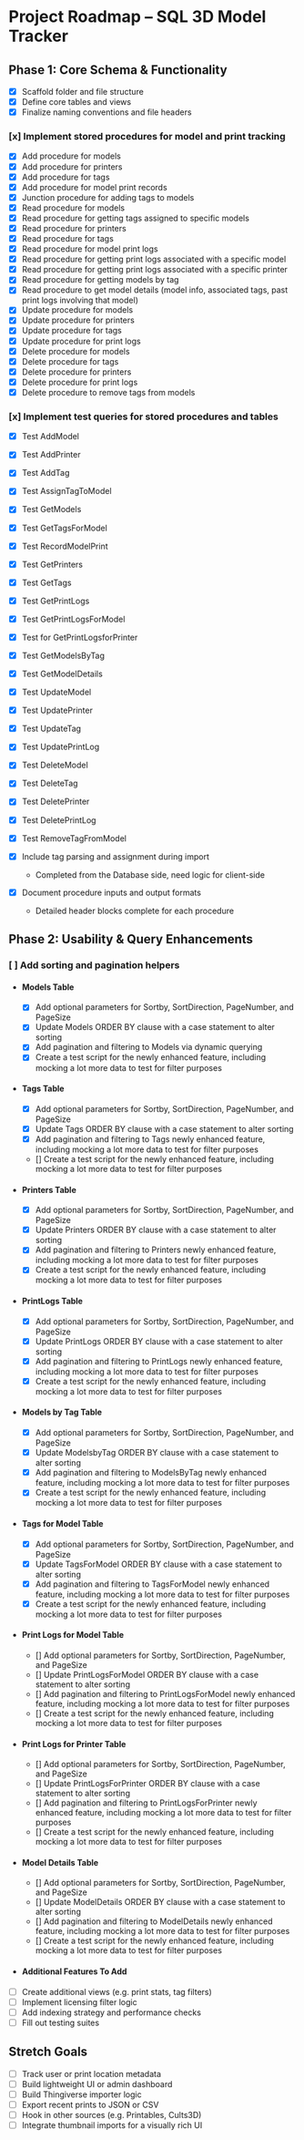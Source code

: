 # Project Roadmap – SQL 3D Model Tracker

## Phase 1: Core Schema & Functionality

- [x] Scaffold folder and file structure
- [x] Define core tables and views
- [x] Finalize naming conventions and file headers

### [x] Implement stored procedures for model and print tracking

- [x] Add procedure for models
- [x] Add procedure for printers
- [x] Add procedure for tags
- [x] Add procedure for model print records
- [x] Junction procedure for adding tags to models
- [x] Read procedure for models
- [x] Read procedure for getting tags assigned to specific models
- [x] Read procedure for printers
- [x] Read procedure for tags
- [x] Read procedure for model print logs
- [x] Read procedure for getting print logs associated with a specific model
- [x] Read procedure for getting print logs associated with a specific printer
- [x] Read procedure for getting models by tag
- [x] Read procedure to get model details (model info, associated tags, past print logs involving that model)
- [x] Update procedure for models
- [x] Update procedure for printers
- [x] Update procedure for tags
- [x] Update procedure for print logs
- [x] Delete procedure for models
- [x] Delete procedure for tags
- [x] Delete procedure for printers
- [x] Delete procedure for print logs
- [x] Delete procedure to remove tags from models

### [x] Implement test queries for stored procedures and tables

- [x] Test AddModel
- [x] Test AddPrinter
- [x] Test AddTag
- [x] Test AssignTagToModel
- [x] Test GetModels
- [x] Test GetTagsForModel
- [x] Test RecordModelPrint
- [x] Test GetPrinters
- [x] Test GetTags
- [x] Test GetPrintLogs
- [x] Test GetPrintLogsForModel
- [x] Test for GetPrintLogsforPrinter
- [x] Test GetModelsByTag
- [x] Test GetModelDetails
- [x] Test UpdateModel
- [x] Test UpdatePrinter
- [x] Test UpdateTag
- [x] Test UpdatePrintLog
- [x] Test DeleteModel
- [x] Test DeleteTag
- [x] Test DeletePrinter
- [x] Test DeletePrintLog
- [x] Test RemoveTagFromModel

- [x] Include tag parsing and assignment during import
  - Completed from the Database side, need logic for client-side
- [x] Document procedure inputs and output formats
  - Detailed header blocks complete for each procedure

## Phase 2: Usability & Query Enhancements

### [ ] Add sorting and pagination helpers

- #### Models Table

  - [x] Add optional parameters for Sortby, SortDirection, PageNumber, and PageSize
  - [x] Update Models ORDER BY clause with a case statement to alter sorting
  - [x] Add pagination and filtering to Models via dynamic querying
  - [x] Create a test script for the newly enhanced feature, including mocking a lot more data to test for filter purposes

- #### Tags Table

  - [x] Add optional parameters for Sortby, SortDirection, PageNumber, and PageSize
  - [x] Update Tags ORDER BY clause with a case statement to alter sorting
  - [x] Add pagination and filtering to Tags newly enhanced feature, including mocking a lot more data to test for filter purposes
  - [] Create a test script for the newly enhanced feature, including mocking a lot more data to test for filter purposes

- #### Printers Table

  - [x] Add optional parameters for Sortby, SortDirection, PageNumber, and PageSize
  - [x] Update Printers ORDER BY clause with a case statement to alter sorting
  - [x] Add pagination and filtering to Printers newly enhanced feature, including mocking a lot more data to test for filter purposes
  - [x] Create a test script for the newly enhanced feature, including mocking a lot more data to test for filter purposes

- #### PrintLogs Table

  - [x] Add optional parameters for Sortby, SortDirection, PageNumber, and PageSize
  - [x] Update PrintLogs ORDER BY clause with a case statement to alter sorting
  - [x] Add pagination and filtering to PrintLogs newly enhanced feature, including mocking a lot more data to test for filter purposes
  - [x] Create a test script for the newly enhanced feature, including mocking a lot more data to test for filter purposes

- #### Models by Tag Table

  - [x] Add optional parameters for Sortby, SortDirection, PageNumber, and PageSize
  - [x] Update ModelsbyTag ORDER BY clause with a case statement to alter sorting
  - [x] Add pagination and filtering to ModelsByTag newly enhanced feature, including mocking a lot more data to test for filter purposes
  - [x] Create a test script for the newly enhanced feature, including mocking a lot more data to test for filter purposes

- #### Tags for Model Table

  - [x] Add optional parameters for Sortby, SortDirection, PageNumber, and PageSize
  - [x] Update TagsForModel ORDER BY clause with a case statement to alter sorting
  - [x] Add pagination and filtering to TagsForModel newly enhanced feature, including mocking a lot more data to test for filter purposes
  - [x] Create a test script for the newly enhanced feature, including mocking a lot more data to test for filter purposes

- #### Print Logs for Model Table

  - [] Add optional parameters for Sortby, SortDirection, PageNumber, and PageSize
  - [] Update PrintLogsForModel ORDER BY clause with a case statement to alter sorting
  - [] Add pagination and filtering to PrintLogsForModel newly enhanced feature, including mocking a lot more data to test for filter purposes
  - [] Create a test script for the newly enhanced feature, including mocking a lot more data to test for filter purposes

- #### Print Logs for Printer Table

  - [] Add optional parameters for Sortby, SortDirection, PageNumber, and PageSize
  - [] Update PrintLogsForPrinter ORDER BY clause with a case statement to alter sorting
  - [] Add pagination and filtering to PrintLogsForPrinter newly enhanced feature, including mocking a lot more data to test for filter purposes
  - [] Create a test script for the newly enhanced feature, including mocking a lot more data to test for filter purposes

- #### Model Details Table

  - [] Add optional parameters for Sortby, SortDirection, PageNumber, and PageSize
  - [] Update ModelDetails ORDER BY clause with a case statement to alter sorting
  - [] Add pagination and filtering to ModelDetails newly enhanced feature, including mocking a lot more data to test for filter purposes
  - [] Create a test script for the newly enhanced feature, including mocking a lot more data to test for filter purposes

- #### Additional Features To Add
- [ ] Create additional views (e.g. print stats, tag filters)
- [ ] Implement licensing filter logic
- [ ] Add indexing strategy and performance checks
- [ ] Fill out testing suites

## Stretch Goals

- [ ] Track user or print location metadata
- [ ] Build lightweight UI or admin dashboard
- [ ] Build Thingiverse importer logic
- [ ] Export recent prints to JSON or CSV
- [ ] Hook in other sources (e.g. Printables, Cults3D)
- [ ] Integrate thumbnail imports for a visually rich UI
